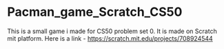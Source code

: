 # Pacman_game_Scratch_CS50
This is a small game i made for CS50 problem set 0.
It is made on Scratch mit platform.
Here is a link - https://scratch.mit.edu/projects/708924544
